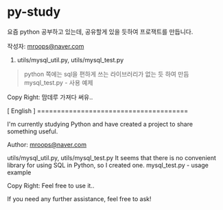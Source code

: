 # py-study

요즘 python 공부하고 있는데, 공유할게 있을 듯하여 프로잭트를 만듭니다.

작성자: mroops@naver.com

1. utils/mysql_util.py,   utils/mysql_test.py
> python 쪽에는 sql을 편하게 쓰는 라이브러리가 없는 듯 하여 만듬
> mysql_test.py - 사용 예제


Copy Right: 맘데루 가져다 써유..



[ English ] ======================================

I'm currently studying Python and have created a project to share something useful.

Author: mroops@naver.com

utils/mysql_util.py, utils/mysql_test.py
It seems that there is no convenient library for using SQL in Python, so I created one.
mysql_test.py - usage example


Copy Right: Feel free to use it..

If you need any further assistance, feel free to ask!
